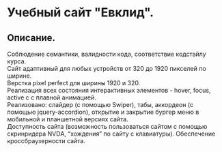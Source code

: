 # Учебный сайт "Евклид".
## Описание.
Соблюдение семантики, валидности кода, соответствие кодстайлу курса.  
Сайт адаптивный для любых устройств от 320 до 1920 пикселей по ширине.  
Верстка pixel perfect для ширины 1920 и 320.   
Реализация всех состояния интерактивных элементов - hover, focus, active с с плавной анимацией.   
Реализовано: слайдер (с помощью Swiper), табы, аккордеон (с помощью jquery-accordion), открытие и закрытие бургер меню в мобильной и планшетной версиях сайта.  
Доступность сайта (возможность пользоваться сайтом с помощью скринридера NVDA, “хождения” по сайту с клавиатуры).
Обеспечение кроссбраузерности сайта.
